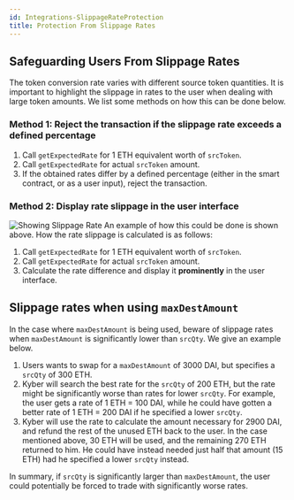 ```yaml
---
id: Integrations-SlippageRateProtection
title: Protection From Slippage Rates
---
```

[//]: # (tagline)
## Safeguarding Users From Slippage Rates
The token conversion rate varies with different source token quantities. It is important to highlight the slippage in rates to the user when dealing with large token amounts. We list some methods on how this can be done below.

### Method 1: Reject the transaction if the slippage rate exceeds a defined percentage

1. Call `getExpectedRate` for 1 ETH equivalent worth of `srcToken`.
2. Call `getExpectedRate` for actual `srcToken` amount.
3. If the obtained rates differ by a defined percentage (either in the smart contract, or as a user input), reject the transaction.

### Method 2: Display rate slippage in the user interface

![Showing Slippage Rate](/uploads/showing-slippage-rate.jpeg "Showing SlippageRate")
An example of how this could be done is shown above. How the rate slippage is calculated is as follows:

1. Call `getExpectedRate` for 1 ETH equivalent worth of `srcToken`.
2. Call `getExpectedRate` for actual `srcToken` amount.
3. Calculate the rate difference and display it **prominently** in the user interface.

## Slippage rates when using `maxDestAmount`
In the case where `maxDestAmount` is being used, beware of slippage rates when `maxDestAmount` is significantly lower than `srcQty`.  We give an example below.

1. Users wants to swap for a `maxDestAmount` of 3000 DAI, but specifies a `srcQty` of 300 ETH.
2. Kyber will search the best rate for the `srcQty` of 200 ETH, but the rate might be significantly worse than rates for lower `srcQty`. For example, the user gets a rate of 1 ETH = 100 DAI, while he could have gotten a better rate of 1 ETH = 200 DAI if he specified a lower `srcQty`.
3. Kyber will use the rate to calculate the amount necessary for 2900 DAI, and refund the rest of the unused ETH back to the user. In the case mentioned above, 30 ETH will be used, and the remaining 270 ETH returned to him. He could have instead needed just half that amount (15 ETH) had he specified a lower `srcQty` instead.

In summary, if `srcQty` is significantly larger than `maxDestAmount`, the user could potentially be forced to trade with significantly worse rates.

